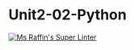 # Unit2-02-Python
[![Ms Raffin's Super Linter](https://github.com/ICS3U-C-Programming-BeniNkongoloN/workflows/Mr%20Coxall's%20Super%20Linter/badge.svg)](https://github.com/ICS3U-C-Programming-BeniNkongoloN/actions/)
